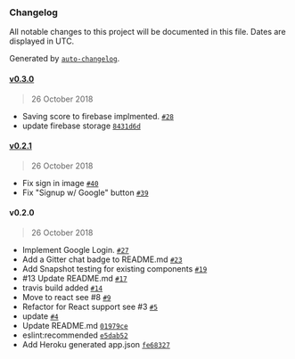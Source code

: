 ### Changelog

All notable changes to this project will be documented in this file. Dates are displayed in UTC.

Generated by [`auto-changelog`](https://github.com/CookPete/auto-changelog).

#### [v0.3.0](https://github.com/nobuti/typist/compare/v0.2.1...v0.3.0)

> 26 October 2018

- Saving score to firebase implmented. [`#28`](https://github.com/nobuti/typist/pull/28)
- update firebase storage [`8431d6d`](https://github.com/nobuti/typist/commit/8431d6dfadb2ac5f8951e4deddbc0d0454a22aea)

#### [v0.2.1](https://github.com/nobuti/typist/compare/v0.2.0...v0.2.1)

> 26 October 2018

- Fix sign in image [`#40`](https://github.com/nobuti/typist/pull/40)
- Fix "Signup w/ Google" button [`#39`](https://github.com/nobuti/typist/pull/39)

#### v0.2.0

> 26 October 2018

- Implement Google Login. [`#27`](https://github.com/nobuti/typist/pull/27)
- Add a Gitter chat badge to README.md [`#23`](https://github.com/nobuti/typist/pull/23)
- Add Snapshot testing for existing components [`#19`](https://github.com/nobuti/typist/pull/19)
- #13 Update README.md [`#17`](https://github.com/nobuti/typist/pull/17)
- travis build added [`#14`](https://github.com/nobuti/typist/pull/14)
- Move to react see #8 [`#9`](https://github.com/nobuti/typist/pull/9)
- Refactor for React support see #3 [`#5`](https://github.com/nobuti/typist/pull/5)
- update [`#4`](https://github.com/nobuti/typist/pull/4)
- Update README.md [`01979ce`](https://github.com/nobuti/typist/commit/01979cef2a997e7b443352bd46fdb525a7175a92)
- eslint:recommended [`e5dab52`](https://github.com/nobuti/typist/commit/e5dab52681cff81d3ed5ec7decbe91b22efa2cb5)
- Add Heroku generated app.json [`fe68327`](https://github.com/nobuti/typist/commit/fe683273bea41f9bedc9d2fb80d2865967560acd)
